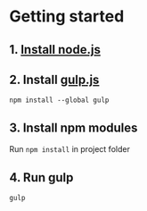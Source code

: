 # Getting started
## 1. [Install node.js](http://nodejs.org/)
## 2. Install [gulp.js](http://gulpjs.com/)
`npm install --global gulp`
## 3. Install npm modules
Run `npm install` in project folder
## 4. Run gulp
`gulp`